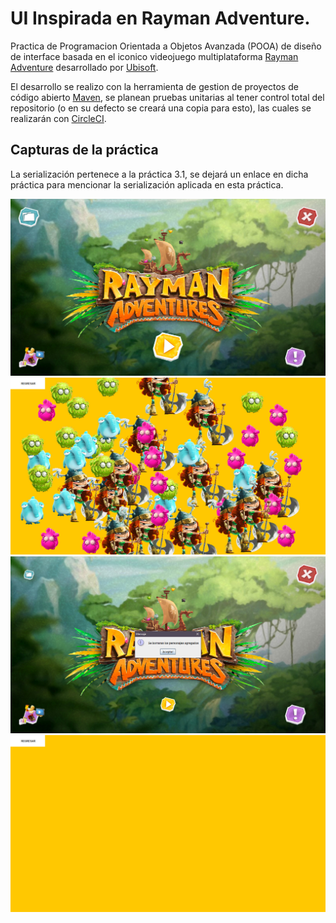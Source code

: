 <h1>
    <a href="https://github.com/medina1402"></a>
    UI Inspirada en Rayman Adventure.
</h1>
<p>Practica de Programacion Orientada a Objetos Avanzada (POOA) de diseño de interface basada en el iconico videojuego multiplataforma <a href="https://www.ubisoft.com/es-es/game/rayman-adventures/">Rayman Adventure</a> desarrollado por <a href="https://www.ubisoft.com/">Ubisoft</a>. </p>
<p>El desarrollo se realizo con la herramienta de gestion de proyectos de código abierto <a href="https://maven.apache.org/">Maven</a>, se planean pruebas unitarias al tener control total del repositorio (o en su defecto se creará una copia para esto), las cuales se realizarán con <a href="https://circleci.com/">CircleCI</a>.</p>

<h2>Capturas de la práctica</h2>
<p>La serialización pertenece a la práctica 3.1, se dejará un enlace en dicha práctica para mencionar la serialización aplicada en esta práctica.</p>

![alt text](example/home.jpg)
![alt text](example/game.jpg)
![alt text](example/clear.jpg)
![alt text](example/resetGame.jpg)
